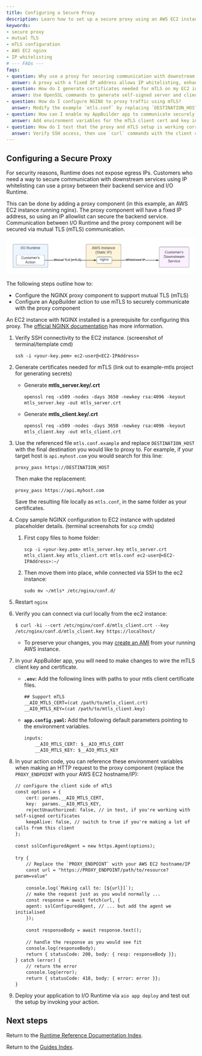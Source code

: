 ```yaml
---
title: Configuring a Secure Proxy
description: Learn how to set up a secure proxy using an AWS EC2 instance with NGINX and mutual TLS (mTLS) to enable IP whitelisting and secure communication between I/O Runtime and downstream services.
keywords:
- secure proxy
- mutual TLS
- mTLS configuration
- AWS EC2 nginx
- IP whitelisting
# --- FAQs ---
faqs:
- question: Why use a proxy for securing communication with downstream services?
  answer: A proxy with a fixed IP address allows IP whitelisting, enhancing security by controlling which systems can access the backend. It also enables mutual TLS to secure data in transit.
- question: How do I generate certificates needed for mTLS on my EC2 instance?
  answer: Use OpenSSL commands to generate self-signed server and client certificates with keys, as shown in the guide, and place them in the proper NGINX configuration directory.
- question: How do I configure NGINX to proxy traffic using mTLS?
  answer: Modify the example `mtls.conf` by replacing `DESTINATION_HOST` with your proxy target, then deploy the configuration and certificates to your EC2 instance’s `/etc/nginx/conf.d/` folder before restarting NGINX.
- question: How can I enable my AppBuilder app to communicate securely with the proxy?
  answer: Add environment variables for the mTLS client cert and key in your `.env` and reference these in `app.config.yaml` inputs to use them in action code when making HTTP requests.
- question: How do I test that the proxy and mTLS setup is working correctly?
  answer: Verify SSH access, then use `curl` commands with the client certificate and key locally on the EC2 instance to ensure NGINX accepts the secure connection before deploying your app for runtime testing.
---
```

## Configuring a Secure Proxy

For security reasons, Runtime does not expose egress IPs. Customers who need a way to secure communication with downstream services using IP whitelisting can use a proxy between their backend service and I/O Runtime.

This can be done by adding a proxy component (in this example, an AWS EC2 instance running nginx). The proxy component will have a fixed IP address, so using an IP allowlist can secure the backend service. Communication between I/O Runtime and the proxy component will be secured via mutual TLS (mTLS) communication. 

![](../../../images/configure-proxy.png)

The following steps outline how to:

* Configure the NGINX proxy component to support mutual TLS (mTLS)
* Configure an AppBuilder action to use mTLS to securely communicate with the proxy component

An EC2 instance with NGINX installed is a prerequisite for configuring this proxy. The [official NGINX documentation](https://docs.nginx.com/nginx/deployment-guides/amazon-web-services/ec2-instances-for-nginx/) has more information.

1. Verify SSH connectivity to the EC2 instance. (screenshot of terminal/template cmd)
   
   ```
   ssh -i <your-key.pem> ec2-user@<EC2-IPAddress>
   ```

2. Generate certificates needed for mTLS (link out to example-mtls project for generating secrets)
   
   * Generate **mtls_server.key/.crt**
     
     ```
     openssl req -x509 -nodes -days 3650 -newkey rsa:4096 -keyout mtls_server.key -out mtls_server.crt
     ```
   
   * Generate **mtls_client.key/.crt**
     
     ```
     openssl req -x509 -nodes -days 3650 -newkey rsa:4096 -keyout mtls_client.key -out mtls_client.crt
     ```

3. Use the referenced file `mtls.conf.example` and replace `DESTINATION_HOST` with the final destination you would like to proxy to. For example, if your target host is `api.myhost.com` you would search for this line:
   
   ```
   proxy_pass https://DESTINATION_HOST
   ```
   
    Then make the replacement:
   
   ```
   proxy_pass https://api.myhost.com
   ```
   
   Save the resulting file locally as `mtls.conf`, in the same folder as your certificates.

4. Copy sample NGINX configuration to EC2 instance with updated placeholder details. (terminal screenshots for `scp` cmds)
   
   1. First copy files to home folder:
      
      ```
      scp -i <your-key.pem> mtls_server.key mtls_server.crt mtls_client.key mtls_client.crt mtls.conf ec2-user@<EC2-IPAddress>:~/
      ```
   
   2. Then move them into place, while connected via SSH to the ec2 instance:
      
      ```
      sudo mv ~/mtls* /etc/nginx/conf.d/
      ```

5. Restart `nginx`

6. Verify you can connect via curl locally from the ec2 instance:
   
   ```
   $ curl -ki --cert /etc/nginx/conf.d/mtls_client.crt --key /etc/nginx/conf.d/mtls_client.key https://localhost/
   ```
   
   * To preserve your changes, you may [create an AMI](https://docs.aws.amazon.com/AWSEC2/latest/UserGuide/creating-an-ami-ebs.html) from your running AWS instance.

7. In your AppBuilder app, you will need to make changes to wire the mTLS client key and certificate.
   
   * **`.env`:** Add the following lines with paths to your mtls client certificate files.
     
     ```
     ## Support mTLS
     __AIO_MTLS_CERT=(cat /path/to/mtls_client.crt)
     __AIO_MTLS_KEY=(cat /path/to/mtls_client.key)
     ```
   
   * **`app.config.yaml`:** Add the following default parameters pointing to the environment variables.
     
     ```
     inputs:
         __AIO_MTLS_CERT: $__AIO_MTLS_CERT
         __AIO_MTLS_KEY: $__AIO_MTLS_KEY
     ```

8. In your action code, you can reference these environment variables when making an HTTP request to the proxy component (replace the `PROXY_ENDPOINT` with your AWS EC2 hostname/IP):
   
   ```
   // configure the client side of mTLS
   const options = {
       cert: params.__AIO_MTLS_CERT,
       key:  params.__AIO_MTLS_KEY,
       rejectUnauthorized: false, // in test, if you're working with self-signed certificates
       keepAlive: false, // switch to true if you're making a lot of calls from this client
   };
   
   const sslConfiguredAgent = new https.Agent(options);
   
   try {
       // Replace the `PROXY_ENDPOINT` with your AWS EC2 hostname/IP
       const url = "https://PROXY_ENDPOINT/path/to/resource?param=value"
   
       console.log(`Making call to: [${url}]`);
       // make the request just as you would normally ...
       const response = await fetch(url, {
       agent: sslConfiguredAgent, // ... but add the agent we initialised
       });
   
       const responseBody = await response.text();
   
       // handle the response as you would see fit
       console.log(responseBody);
       return { statusCode: 200, body: { resp: responseBody }};
   } catch (error) {
       // return the error
       console.log(error);
       return { statusCode: 418, body: { error: error }};
   }
   ```

9. Deploy your application to I/O Runtime via `aio app deploy` and test out the setup by invoking your action.

## Next steps

Return to the [Runtime Reference Documentation Index](index.md).

Return to the [Guides Index](../../index.md).
